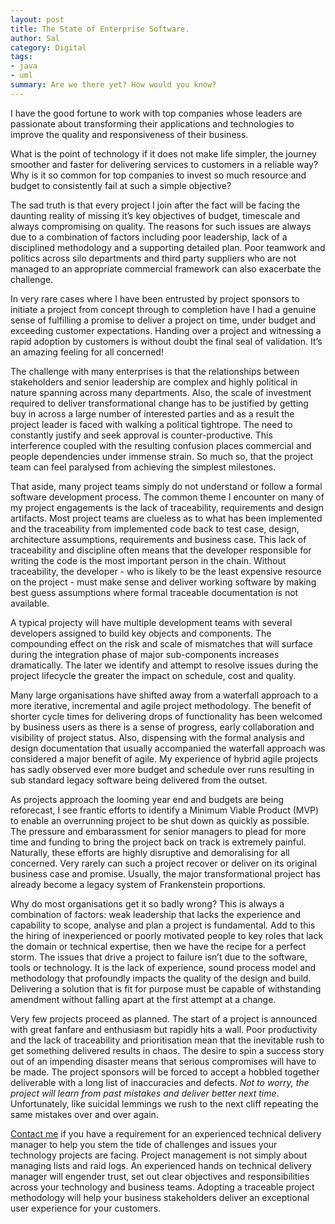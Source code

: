 ```yaml
---
layout: post
title: The State of Enterprise Software.
author: Sal
category: Digital
tags:
- java
- uml
summary: Are we there yet? How would you know?
---
```

I have the good fortune to work with top companies whose leaders are passionate about transforming their applications and technologies to improve the quality and responsiveness of their business.

What is the point of technology if it does not make life simpler, the journey smoother and faster for delivering services to customers in a reliable way? Why is it so common for top companies to invest so much resource and budget to consistently fail at such a simple objective?

The sad truth is that every project I join after the fact will be facing the daunting reality of missing it’s key objectives of budget, timescale and always compromising on quality. The reasons for such issues are always due to a combination of factors including poor leadership, lack of a disciplined methodology and a supporting detailed plan. Poor teamwork and politics across silo departments and third party suppliers who are not managed to an appropriate commercial framework can also exacerbate the challenge.

In very rare cases where I have been entrusted by project sponsors to initiate a project from concept through to completion have I had a genuine sense of fulfilling a promise to deliver a project on time, under budget and exceeding customer expectations. Handing over a project and witnessing a rapid adoption by customers is without doubt the final seal of validation. It’s an amazing feeling for all concerned!
 
The challenge with many enterprises is that the relationships between stakeholders and senior leadership are complex and highly political in nature spanning across many departments. Also, the scale of investment required to deliver transformational change has to be justified by getting buy in across a large number of interested parties and as a result the project leader is faced with walking a political tightrope. The need to constantly justify and seek approval is counter-productive. This interference coupled with the resulting confusion places commercial and people dependencies under immense strain. So much so, that the project team can feel paralysed from achieving the simplest milestones. 

That aside, many project teams simply do not understand or follow a formal software development process. The common theme I encounter on many of my project engagements is the lack of traceability, requirements and design artifacts. Most project teams are clueless as to what has been implemented and the traceability from implemented code back to test case, design, architecture assumptions, requirements and business case. This lack of traceability and discipline often means that the developer responsible for writing the code is the most important person in the chain. Without traceability, the developer - who is likely to be the least expensive resource on the project - must make sense and deliver working software by making best guess assumptions where formal traceable documentation is not available.

A typical projecty will have multiple development teams with several developers assigned to build key objects and components. The compounding effect on the risk and scale of mismatches that will surface during the integration phase of major sub-components increases dramatically. The later we identify and attempt to resolve issues during the project lifecycle the greater the impact on schedule, cost and quality.

Many large organisations have shifted away from a waterfall approach to a more iterative, incremental and agile project methodology. The benefit of shorter cycle times for delivering drops of functionality has been welcomed by business users as there is a sense of progress, early collaboration and visibility of project status. Also, dispensing with the formal analysis and design documentation that usually accompanied the waterfall approach was considered a major benefit of agile. My experience of hybrid agile projects has sadly observed ever more budget and schedule over runs resulting in sub standard legacy software being delivered from the outset. 

As projects approach the looming year end and budgets are being reforecast, I see frantic efforts to identify a Minimum Viable Product (MVP) to enable an overrunning project to be shut down as quickly as possible. The pressure and embarassment for senior managers to plead for more time and funding to bring the project back on track is extremely painful. Naturally, these efforts are highly disruptive and demoralising for all concerned. Very rarely can such a project recover or deliver on its original business case and promise. Usually, the major transformational project has already become a legacy system of Frankenstein proportions.

Why do most organisations get it so badly wrong? This is always a combination of factors: weak leadership that lacks the experience and capability to scope, analyse and plan a project is fundamental. Add to this the hiring of inexperienced or poorly motivated people to key roles that lack the domain or technical expertise, then we have the recipe for a perfect storm. The issues that drive a project to failure isn’t due to the software, tools or technology. It is the lack of experience, sound process model and methodology that profoundly impacts the quality of the design and build. Delivering a solution that is fit for purpose must be capable of withstanding amendment without falling apart at the first attempt at a change.

Very few projects proceed as planned. The start of a project is announced with great fanfare and enthusiasm but rapidly hits a wall. Poor productivity and the lack of traceability and prioritisation mean that the inevitable rush to get something delivered results in chaos. The desire to spin a success story out of an impending disaster means that serious compromises will have to be made. The project sponsors will be forced to accept a hobbled together deliverable with a long list of inaccuracies and defects. *Not to worry, the project will learn from past mistakes and deliver better next time*. Unfortunately, like suicidal lemmings we rush to the next cliff repeating the same mistakes over and over again.

[Contact me](https://salska.github.io/contact.html) if you have a requirement for an experienced technical delivery manager to help you stem the tide of challenges and issues your technology projects are facing. Project management is not simply about managing lists and raid logs. An experienced hands on technical delivery manager will engender trust, set out clear objectives and responsibilities across your technology and business teams. Adopting a traceable project methodology will help your business stakeholders deliver an exceptional user experience for your customers.